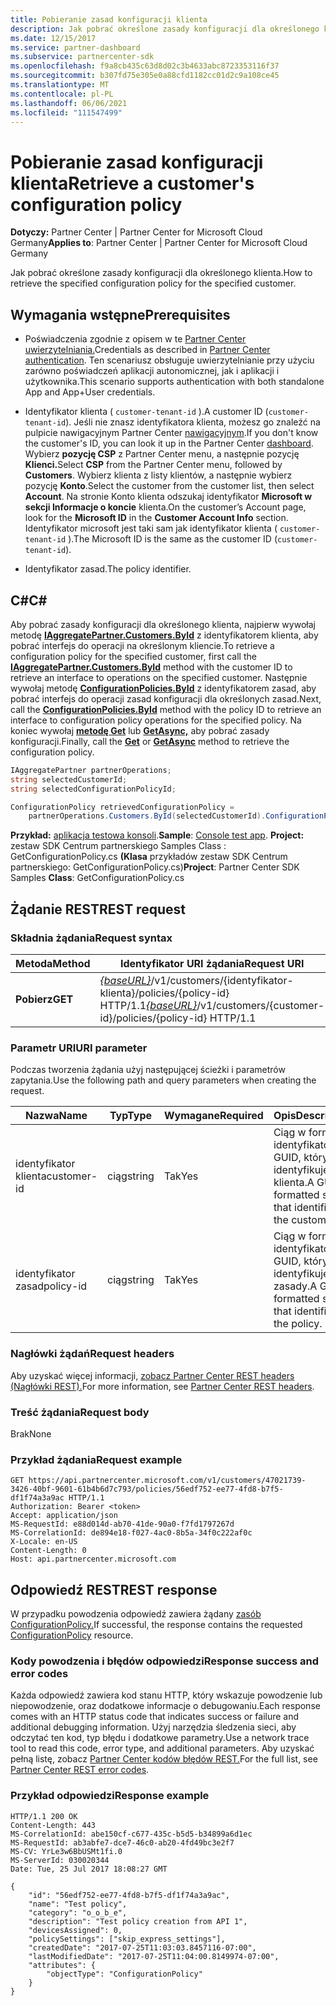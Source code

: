```yaml
---
title: Pobieranie zasad konfiguracji klienta
description: Jak pobrać określone zasady konfiguracji dla określonego klienta.
ms.date: 12/15/2017
ms.service: partner-dashboard
ms.subservice: partnercenter-sdk
ms.openlocfilehash: f9a8cb435c63d8d02c3b4633abc8723353116f37
ms.sourcegitcommit: b307fd75e305e0a88cfd1182cc01d2c9a108ce45
ms.translationtype: MT
ms.contentlocale: pl-PL
ms.lasthandoff: 06/06/2021
ms.locfileid: "111547499"
---
```

# <a name="retrieve-a-customers-configuration-policy"></a><span data-ttu-id="bdfba-103">Pobieranie zasad konfiguracji klienta</span><span class="sxs-lookup"><span data-stu-id="bdfba-103">Retrieve a customer's configuration policy</span></span>

<span data-ttu-id="bdfba-104">**Dotyczy:** Partner Center | Partner Center for Microsoft Cloud Germany</span><span class="sxs-lookup"><span data-stu-id="bdfba-104">**Applies to**: Partner Center | Partner Center for Microsoft Cloud Germany</span></span>

<span data-ttu-id="bdfba-105">Jak pobrać określone zasady konfiguracji dla określonego klienta.</span><span class="sxs-lookup"><span data-stu-id="bdfba-105">How to retrieve the specified configuration policy for the specified customer.</span></span>

## <a name="prerequisites"></a><span data-ttu-id="bdfba-106">Wymagania wstępne</span><span class="sxs-lookup"><span data-stu-id="bdfba-106">Prerequisites</span></span>

- <span data-ttu-id="bdfba-107">Poświadczenia zgodnie z opisem w te [Partner Center uwierzytelniania.](partner-center-authentication.md)</span><span class="sxs-lookup"><span data-stu-id="bdfba-107">Credentials as described in [Partner Center authentication](partner-center-authentication.md).</span></span> <span data-ttu-id="bdfba-108">Ten scenariusz obsługuje uwierzytelnianie przy użyciu zarówno poświadczeń aplikacji autonomicznej, jak i aplikacji i użytkownika.</span><span class="sxs-lookup"><span data-stu-id="bdfba-108">This scenario supports authentication with both standalone App and App+User credentials.</span></span>

- <span data-ttu-id="bdfba-109">Identyfikator klienta ( `customer-tenant-id` ).</span><span class="sxs-lookup"><span data-stu-id="bdfba-109">A customer ID (`customer-tenant-id`).</span></span> <span data-ttu-id="bdfba-110">Jeśli nie znasz identyfikatora klienta, możesz go znaleźć na pulpicie nawigacyjnym Partner Center [nawigacyjnym](https://partner.microsoft.com/dashboard).</span><span class="sxs-lookup"><span data-stu-id="bdfba-110">If you don't know the customer's ID, you can look it up in the Partner Center [dashboard](https://partner.microsoft.com/dashboard).</span></span> <span data-ttu-id="bdfba-111">Wybierz **pozycję CSP** z Partner Center menu, a następnie pozycję **Klienci.**</span><span class="sxs-lookup"><span data-stu-id="bdfba-111">Select **CSP** from the Partner Center menu, followed by **Customers**.</span></span> <span data-ttu-id="bdfba-112">Wybierz klienta z listy klientów, a następnie wybierz pozycję **Konto**.</span><span class="sxs-lookup"><span data-stu-id="bdfba-112">Select the customer from the customer list, then select **Account**.</span></span> <span data-ttu-id="bdfba-113">Na stronie Konto klienta odszukaj identyfikator **Microsoft w** **sekcji Informacje o koncie** klienta.</span><span class="sxs-lookup"><span data-stu-id="bdfba-113">On the customer’s Account page, look for the **Microsoft ID** in the **Customer Account Info** section.</span></span> <span data-ttu-id="bdfba-114">Identyfikator microsoft jest taki sam jak identyfikator klienta ( `customer-tenant-id` ).</span><span class="sxs-lookup"><span data-stu-id="bdfba-114">The Microsoft ID is the same as the customer ID  (`customer-tenant-id`).</span></span>

- <span data-ttu-id="bdfba-115">Identyfikator zasad.</span><span class="sxs-lookup"><span data-stu-id="bdfba-115">The policy identifier.</span></span>

## <a name="c"></a><span data-ttu-id="bdfba-116">C\#</span><span class="sxs-lookup"><span data-stu-id="bdfba-116">C\#</span></span>

<span data-ttu-id="bdfba-117">Aby pobrać zasady konfiguracji dla określonego klienta, najpierw wywołaj metodę [**IAggregatePartner.Customers.ById**](/dotnet/api/microsoft.store.partnercenter.customers.icustomercollection.byid) z identyfikatorem klienta, aby pobrać interfejs do operacji na określonym kliencie.</span><span class="sxs-lookup"><span data-stu-id="bdfba-117">To retrieve a configuration policy for the specified customer, first call the [**IAggregatePartner.Customers.ById**](/dotnet/api/microsoft.store.partnercenter.customers.icustomercollection.byid) method with the customer ID to retrieve an interface to operations on the specified customer.</span></span> <span data-ttu-id="bdfba-118">Następnie wywołaj metodę [**ConfigurationPolicies.ById**](/dotnet/api/microsoft.store.partnercenter.devicesdeployment.iconfigurationpolicycollection.byid) z identyfikatorem zasad, aby pobrać interfejs do operacji zasad konfiguracji dla określonych zasad.</span><span class="sxs-lookup"><span data-stu-id="bdfba-118">Next, call the [**ConfigurationPolicies.ById**](/dotnet/api/microsoft.store.partnercenter.devicesdeployment.iconfigurationpolicycollection.byid) method with the policy ID to retrieve an interface to configuration policy operations for the specified policy.</span></span> <span data-ttu-id="bdfba-119">Na koniec wywołaj [**metodę Get**](/dotnet/api/microsoft.store.partnercenter.devicesdeployment.iconfigurationpolicy.get) lub [**GetAsync,**](/dotnet/api/microsoft.store.partnercenter.devicesdeployment.iconfigurationpolicy.getasync) aby pobrać zasady konfiguracji.</span><span class="sxs-lookup"><span data-stu-id="bdfba-119">Finally, call the [**Get**](/dotnet/api/microsoft.store.partnercenter.devicesdeployment.iconfigurationpolicy.get) or [**GetAsync**](/dotnet/api/microsoft.store.partnercenter.devicesdeployment.iconfigurationpolicy.getasync) method to retrieve the configuration policy.</span></span>

``` csharp
IAggregatePartner partnerOperations;
string selectedCustomerId;
string selectedConfigurationPolicyId;

ConfigurationPolicy retrievedConfigurationPolicy =
    partnerOperations.Customers.ById(selectedCustomerId).ConfigurationPolicies.ById(selectedConfigurationPolicyId).Get();
```

<span data-ttu-id="bdfba-120">**Przykład:** [aplikacja testowa konsoli](console-test-app.md).</span><span class="sxs-lookup"><span data-stu-id="bdfba-120">**Sample**: [Console test app](console-test-app.md).</span></span> <span data-ttu-id="bdfba-121">**Project:** zestaw SDK Centrum partnerskiego Samples Class : GetConfigurationPolicy.cs **(Klasa** przykładów zestaw SDK Centrum partnerskiego: GetConfigurationPolicy.cs)</span><span class="sxs-lookup"><span data-stu-id="bdfba-121">**Project**: Partner Center SDK Samples **Class**: GetConfigurationPolicy.cs</span></span>

## <a name="rest-request"></a><span data-ttu-id="bdfba-122">Żądanie REST</span><span class="sxs-lookup"><span data-stu-id="bdfba-122">REST request</span></span>

### <a name="request-syntax"></a><span data-ttu-id="bdfba-123">Składnia żądania</span><span class="sxs-lookup"><span data-stu-id="bdfba-123">Request syntax</span></span>

| <span data-ttu-id="bdfba-124">Metoda</span><span class="sxs-lookup"><span data-stu-id="bdfba-124">Method</span></span>  | <span data-ttu-id="bdfba-125">Identyfikator URI żądania</span><span class="sxs-lookup"><span data-stu-id="bdfba-125">Request URI</span></span>                                                                                          |
|---------|------------------------------------------------------------------------------------------------------|
| <span data-ttu-id="bdfba-126">**Pobierz**</span><span class="sxs-lookup"><span data-stu-id="bdfba-126">**GET**</span></span> | <span data-ttu-id="bdfba-127">[*{baseURL}*](partner-center-rest-urls.md)/v1/customers/{identyfikator-klienta}/policies/{policy-id} HTTP/1.1</span><span class="sxs-lookup"><span data-stu-id="bdfba-127">[*{baseURL}*](partner-center-rest-urls.md)/v1/customers/{customer-id}/policies/{policy-id} HTTP/1.1</span></span> |

### <a name="uri-parameter"></a><span data-ttu-id="bdfba-128">Parametr URI</span><span class="sxs-lookup"><span data-stu-id="bdfba-128">URI parameter</span></span>

<span data-ttu-id="bdfba-129">Podczas tworzenia żądania użyj następującej ścieżki i parametrów zapytania.</span><span class="sxs-lookup"><span data-stu-id="bdfba-129">Use the following path and query parameters when creating the request.</span></span>

| <span data-ttu-id="bdfba-130">Nazwa</span><span class="sxs-lookup"><span data-stu-id="bdfba-130">Name</span></span>        | <span data-ttu-id="bdfba-131">Typ</span><span class="sxs-lookup"><span data-stu-id="bdfba-131">Type</span></span>   | <span data-ttu-id="bdfba-132">Wymagane</span><span class="sxs-lookup"><span data-stu-id="bdfba-132">Required</span></span> | <span data-ttu-id="bdfba-133">Opis</span><span class="sxs-lookup"><span data-stu-id="bdfba-133">Description</span></span>                                           |
|-------------|--------|----------|-------------------------------------------------------|
| <span data-ttu-id="bdfba-134">identyfikator klienta</span><span class="sxs-lookup"><span data-stu-id="bdfba-134">customer-id</span></span> | <span data-ttu-id="bdfba-135">ciąg</span><span class="sxs-lookup"><span data-stu-id="bdfba-135">string</span></span> | <span data-ttu-id="bdfba-136">Tak</span><span class="sxs-lookup"><span data-stu-id="bdfba-136">Yes</span></span>      | <span data-ttu-id="bdfba-137">Ciąg w formacie identyfikatora GUID, który identyfikuje klienta.</span><span class="sxs-lookup"><span data-stu-id="bdfba-137">A GUID-formatted string that identifies the customer.</span></span> |
| <span data-ttu-id="bdfba-138">identyfikator zasad</span><span class="sxs-lookup"><span data-stu-id="bdfba-138">policy-id</span></span>   | <span data-ttu-id="bdfba-139">ciąg</span><span class="sxs-lookup"><span data-stu-id="bdfba-139">string</span></span> | <span data-ttu-id="bdfba-140">Tak</span><span class="sxs-lookup"><span data-stu-id="bdfba-140">Yes</span></span>      | <span data-ttu-id="bdfba-141">Ciąg w formacie identyfikatora GUID, który identyfikuje zasady.</span><span class="sxs-lookup"><span data-stu-id="bdfba-141">A GUID-formatted string that identifies the policy.</span></span>   |

### <a name="request-headers"></a><span data-ttu-id="bdfba-142">Nagłówki żądań</span><span class="sxs-lookup"><span data-stu-id="bdfba-142">Request headers</span></span>

<span data-ttu-id="bdfba-143">Aby uzyskać więcej informacji, [zobacz Partner Center REST headers (Nagłówki REST).](headers.md)</span><span class="sxs-lookup"><span data-stu-id="bdfba-143">For more information, see [Partner Center REST headers](headers.md).</span></span>

### <a name="request-body"></a><span data-ttu-id="bdfba-144">Treść żądania</span><span class="sxs-lookup"><span data-stu-id="bdfba-144">Request body</span></span>

<span data-ttu-id="bdfba-145">Brak</span><span class="sxs-lookup"><span data-stu-id="bdfba-145">None</span></span>

### <a name="request-example"></a><span data-ttu-id="bdfba-146">Przykład żądania</span><span class="sxs-lookup"><span data-stu-id="bdfba-146">Request example</span></span>

```http
GET https://api.partnercenter.microsoft.com/v1/customers/47021739-3426-40bf-9601-61b4b6d7c793/policies/56edf752-ee77-4fd8-b7f5-df1f74a3a9ac HTTP/1.1
Authorization: Bearer <token>
Accept: application/json
MS-RequestId: e88d014d-ab70-41de-90a0-f7fd1797267d
MS-CorrelationId: de894e18-f027-4ac0-8b5a-34f0c222af0c
X-Locale: en-US
Content-Length: 0
Host: api.partnercenter.microsoft.com
```

## <a name="rest-response"></a><span data-ttu-id="bdfba-147">Odpowiedź REST</span><span class="sxs-lookup"><span data-stu-id="bdfba-147">REST response</span></span>

<span data-ttu-id="bdfba-148">W przypadku powodzenia odpowiedź zawiera żądany [zasób ConfigurationPolicy.](device-deployment-resources.md#configurationpolicy)</span><span class="sxs-lookup"><span data-stu-id="bdfba-148">If successful, the response contains the requested [ConfigurationPolicy](device-deployment-resources.md#configurationpolicy) resource.</span></span>

### <a name="response-success-and-error-codes"></a><span data-ttu-id="bdfba-149">Kody powodzenia i błędów odpowiedzi</span><span class="sxs-lookup"><span data-stu-id="bdfba-149">Response success and error codes</span></span>

<span data-ttu-id="bdfba-150">Każda odpowiedź zawiera kod stanu HTTP, który wskazuje powodzenie lub niepowodzenie, oraz dodatkowe informacje o debugowaniu.</span><span class="sxs-lookup"><span data-stu-id="bdfba-150">Each response comes with an HTTP status code that indicates success or failure and additional debugging information.</span></span> <span data-ttu-id="bdfba-151">Użyj narzędzia śledzenia sieci, aby odczytać ten kod, typ błędu i dodatkowe parametry.</span><span class="sxs-lookup"><span data-stu-id="bdfba-151">Use a network trace tool to read this code, error type, and additional parameters.</span></span> <span data-ttu-id="bdfba-152">Aby uzyskać pełną listę, zobacz [Partner Center kodów błędów REST.](error-codes.md)</span><span class="sxs-lookup"><span data-stu-id="bdfba-152">For the full list, see [Partner Center REST error codes](error-codes.md).</span></span>

### <a name="response-example"></a><span data-ttu-id="bdfba-153">Przykład odpowiedzi</span><span class="sxs-lookup"><span data-stu-id="bdfba-153">Response example</span></span>

```http
HTTP/1.1 200 OK
Content-Length: 443
MS-CorrelationId: abe150cf-c677-435c-b5d5-b34899a6d1ec
MS-RequestId: ab3abfe7-dce7-46c0-ab20-4fd49bc3e2f7
MS-CV: YrLe3w6BbUSMt1fi.0
MS-ServerId: 030020344
Date: Tue, 25 Jul 2017 18:08:27 GMT

{
    "id": "56edf752-ee77-4fd8-b7f5-df1f74a3a9ac",
    "name": "Test policy",
    "category": "o_o_b_e",
    "description": "Test policy creation from API 1",
    "devicesAssigned": 0,
    "policySettings": ["skip_express_settings"],
    "createdDate": "2017-07-25T11:03:03.8457116-07:00",
    "lastModifiedDate": "2017-07-25T11:04:00.8149974-07:00",
    "attributes": {
        "objectType": "ConfigurationPolicy"
    }
}
```
